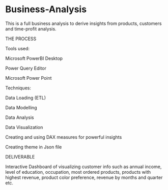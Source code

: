 # Business-Analysis

This is a full business analysis to derive insights from products, customers and time-profit analysis.


THE PROCESS

Tools used:

Microsoft PowerBI Desktop

Power Query Editor

Microsoft Power Point

Techniques:

Data Loading (ETL)

Data Modelling

Data Analysis

Data Visualization

Creating and using DAX measures for powerful insights

Creating theme in Json file

DELIVERABLE

Interactive Dashboard of visualizing customer info such as annual income, level of education, occupation, most ordered products, products with highest revenue, product color preference, revenue by months and quarter etc.
